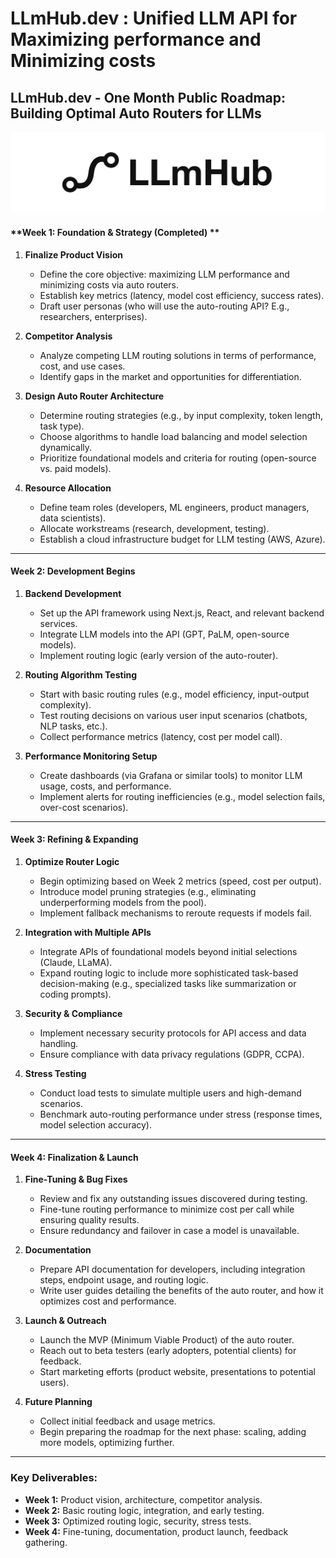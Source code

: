 # LLmHub.dev : Unified LLM API for Maximizing performance and Minimizing costs 

## LLmHub.dev - One Month Public Roadmap: Building Optimal Auto Routers for LLMs
![LLmHUB Logo](assets/logo-white-bg.png)
#### **Week 1: Foundation & Strategy (Completed) **
1. **Finalize Product Vision**
   - Define the core objective: maximizing LLM performance and minimizing costs via auto routers.
   - Establish key metrics (latency, model cost efficiency, success rates).
   - Draft user personas (who will use the auto-routing API? E.g., researchers, enterprises).

2. **Competitor Analysis**
   - Analyze competing LLM routing solutions in terms of performance, cost, and use cases.
   - Identify gaps in the market and opportunities for differentiation.

3. **Design Auto Router Architecture**
   - Determine routing strategies (e.g., by input complexity, token length, task type).
   - Choose algorithms to handle load balancing and model selection dynamically.
   - Prioritize foundational models and criteria for routing (open-source vs. paid models).

4. **Resource Allocation**
   - Define team roles (developers, ML engineers, product managers, data scientists).
   - Allocate workstreams (research, development, testing).
   - Establish a cloud infrastructure budget for LLM testing (AWS, Azure).

---

#### **Week 2: Development Begins**
1. **Backend Development**
   - Set up the API framework using Next.js, React, and relevant backend services.
   - Integrate LLM models into the API (GPT, PaLM, open-source models).
   - Implement routing logic (early version of the auto-router).

2. **Routing Algorithm Testing**
   - Start with basic routing rules (e.g., model efficiency, input-output complexity).
   - Test routing decisions on various user input scenarios (chatbots, NLP tasks, etc.).
   - Collect performance metrics (latency, cost per model call).

3. **Performance Monitoring Setup**
   - Create dashboards (via Grafana or similar tools) to monitor LLM usage, costs, and performance.
   - Implement alerts for routing inefficiencies (e.g., model selection fails, over-cost scenarios).

---

#### **Week 3: Refining & Expanding**
1. **Optimize Router Logic**
   - Begin optimizing based on Week 2 metrics (speed, cost per output).
   - Introduce model pruning strategies (e.g., eliminating underperforming models from the pool).
   - Implement fallback mechanisms to reroute requests if models fail.

2. **Integration with Multiple APIs**
   - Integrate APIs of foundational models beyond initial selections (Claude, LLaMA).
   - Expand routing logic to include more sophisticated task-based decision-making (e.g., specialized tasks like summarization or coding prompts).

3. **Security & Compliance**
   - Implement necessary security protocols for API access and data handling.
   - Ensure compliance with data privacy regulations (GDPR, CCPA).

4. **Stress Testing**
   - Conduct load tests to simulate multiple users and high-demand scenarios.
   - Benchmark auto-routing performance under stress (response times, model selection accuracy).

---

#### **Week 4: Finalization & Launch**
1. **Fine-Tuning & Bug Fixes**
   - Review and fix any outstanding issues discovered during testing.
   - Fine-tune routing performance to minimize cost per call while ensuring quality results.
   - Ensure redundancy and failover in case a model is unavailable.

2. **Documentation**
   - Prepare API documentation for developers, including integration steps, endpoint usage, and routing logic.
   - Write user guides detailing the benefits of the auto router, and how it optimizes cost and performance.

3. **Launch & Outreach**
   - Launch the MVP (Minimum Viable Product) of the auto router.
   - Reach out to beta testers (early adopters, potential clients) for feedback.
   - Start marketing efforts (product website, presentations to potential users).

4. **Future Planning**
   - Collect initial feedback and usage metrics.
   - Begin preparing the roadmap for the next phase: scaling, adding more models, optimizing further.

---

### Key Deliverables:
- **Week 1:** Product vision, architecture, competitor analysis.
- **Week 2:** Basic routing logic, integration, and early testing.
- **Week 3:** Optimized routing logic, security, stress tests.
- **Week 4:** Fine-tuning, documentation, product launch, feedback gathering.
